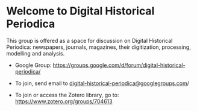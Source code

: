 # Welcome to Digital Historical Periodica

This group is offered as a space for discussion on Digital Historical Periodica: newspapers, journals, magazines, their digitization, processing, modelling and analysis. 


- Google Group: https://groups.google.com/d/forum/digital-historical-periodica/
- To join, send email to digital-historical-periodica@googlegroups.com/ 

- To join or access the Zotero library, go to: https://www.zotero.org/groups/704613
